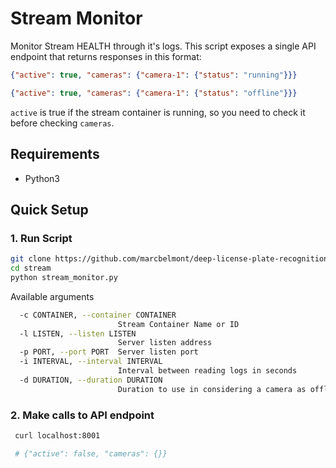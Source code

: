 # Stream Monitor
Monitor Stream HEALTH through it's logs.
This script exposes a single API endpoint that returns responses in this format:

```json
{"active": true, "cameras": {"camera-1": {"status": "running"}}}
```

```json
{"active": true, "cameras": {"camera-1": {"status": "offline"}}}
```

`active` is true if the stream container is running, so you need to check it before checking `cameras`.


## Requirements
- Python3


## Quick Setup
### 1. Run Script
```bash
git clone https://github.com/marcbelmont/deep-license-plate-recognition.git
cd stream
python stream_monitor.py

```

Available arguments

```bash
  -c CONTAINER, --container CONTAINER
                        Stream Container Name or ID
  -l LISTEN, --listen LISTEN
                        Server listen address
  -p PORT, --port PORT  Server listen port
  -i INTERVAL, --interval INTERVAL
                        Interval between reading logs in seconds
  -d DURATION, --duration DURATION
                        Duration to use in considering a camera as offline in seconds

```


### 2. Make calls to API endpoint
```bash
 curl localhost:8001

 # {"active": false, "cameras": {}}

```
